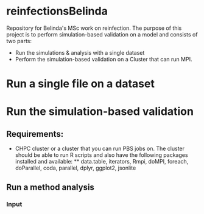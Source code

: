 # reinfectionsBelinda
Repository for Belinda's MSc work on reinfection. 
The purpose of this project is to perform simulation-based validation on a model and consists of two parts:
* Run the simulations & analysis with a single dataset
* Perform the simulation-based validation on a Cluster that can run MPI. 

# Run a single file on a dataset

# Run the simulation-based validation
## Requirements: 
* CHPC cluster or a cluster that you can run PBS jobs on. The cluster should be able to run R scripts and also have the following packages installed and available: 
** data.table, iterators, Rmpi, doMPI, foreach, doParallel, coda, parallel, dplyr, ggplot2, jsonlite

## Run a method analysis
### Input

